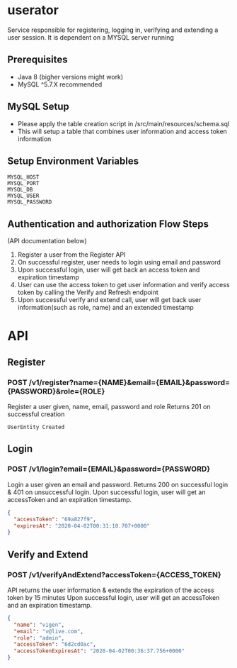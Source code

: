 # userator
Service responsible for registering, logging in, verifying and extending a user session.
It is dependent on a MYSQL server running
## Prerequisites
- Java 8 (bigher versions might work)
- MySQL ^5.7.X recommended

## MySQL Setup
- Please apply the table creation script in /src/main/resources/schema.sql
- This will setup a table that combines user information and access token information

## Setup Environment Variables
```properties
MYSQL_HOST
MYSQL_PORT
MYSQL_DB
MYSQL_USER
MYSQL_PASSWORD
```

## Authentication and authorization Flow Steps
(API documentation below)
1) Register a user from the Register API
2) On successful register, user needs to login using email and password
3) Upon successful login, user will get back an access token and expiration timestamp
4) User can use the access token to get user information and verify access token by calling the Verify and Refresh endpoint 
5) Upon successful verify and extend call, user will get back user information(such as role, name) and an extended timestamp

# API
## Register
### POST /v1/register?name={NAME}&email={EMAIL}&password={PASSWORD}&role={ROLE}
Register a user given, name, email, password and role
Returns 201 on successful creation
```
UserEntity Created
```

## Login
### POST /v1/login?email={EMAIL}&password={PASSWORD}
Login a user given an email and password.
Returns 200 on successful login & 401 on unsuccessful login.
Upon successful login, user will get an accessToken and an expiration timestamp.
```json
{
  "accessToken": "69a827f9",
  "expiresAt": "2020-04-02T00:31:10.707+0000"
}
```

## Verify and Extend
### POST /v1/verifyAndExtend?accessToken={ACCESS_TOKEN}
API returns the user information & extends the expiration of the access token by 15 minutes
Upon successful login, user will get an accessToken and an expiration timestamp.
```json
{
  "name": "vigen",
  "email": "v@live.com",
  "role": "admin",
  "accessToken": "6d2cd0ac",
  "accessTokenExpiresAt": "2020-04-02T00:36:37.756+0000"
}
```


